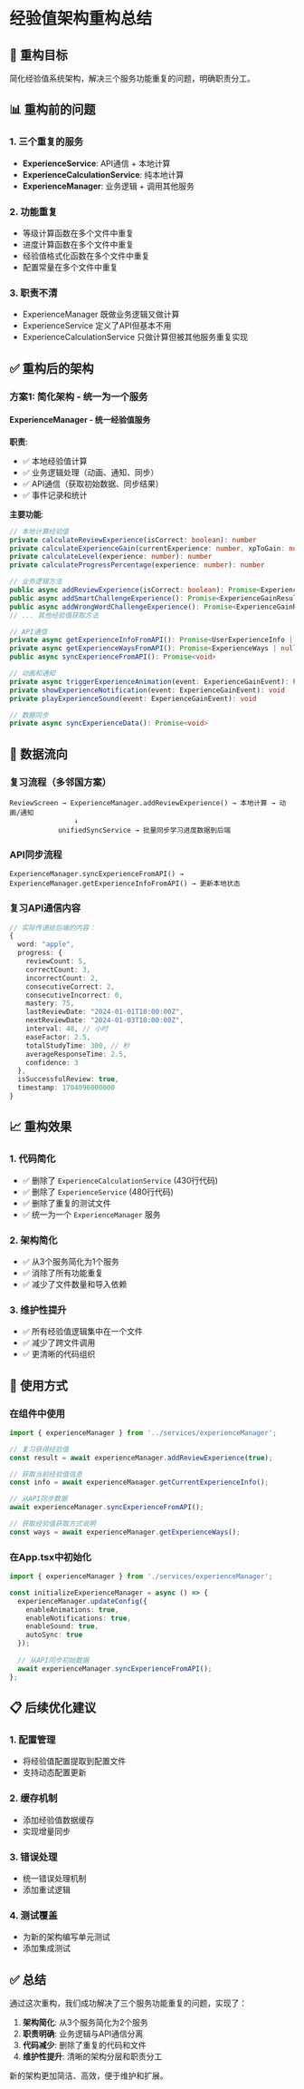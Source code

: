 # 经验值架构重构总结

## 🎯 重构目标
简化经验值系统架构，解决三个服务功能重复的问题，明确职责分工。

## 📊 重构前的问题

### 1. 三个重复的服务
- **ExperienceService**: API通信 + 本地计算
- **ExperienceCalculationService**: 纯本地计算
- **ExperienceManager**: 业务逻辑 + 调用其他服务

### 2. 功能重复
- 等级计算函数在多个文件中重复
- 进度计算函数在多个文件中重复
- 经验值格式化函数在多个文件中重复
- 配置常量在多个文件中重复

### 3. 职责不清
- ExperienceManager 既做业务逻辑又做计算
- ExperienceService 定义了API但基本不用
- ExperienceCalculationService 只做计算但被其他服务重复实现

## ✅ 重构后的架构

### 方案1: 简化架构 - 统一为一个服务

#### **ExperienceManager** - 统一经验值服务
**职责**:
- ✅ 本地经验值计算
- ✅ 业务逻辑处理（动画、通知、同步）
- ✅ API通信（获取初始数据、同步结果）
- ✅ 事件记录和统计

**主要功能**:
```typescript
// 本地计算经验值
private calculateReviewExperience(isCorrect: boolean): number
private calculateExperienceGain(currentExperience: number, xpToGain: number, reason: string): ExperienceGainResult
private calculateLevel(experience: number): number
private calculateProgressPercentage(experience: number): number

// 业务逻辑方法
public async addReviewExperience(isCorrect: boolean): Promise<ExperienceGainResult | null>
public async addSmartChallengeExperience(): Promise<ExperienceGainResult | null>
public async addWrongWordChallengeExperience(): Promise<ExperienceGainResult | null>
// ... 其他经验值获取方法

// API通信
private async getExperienceInfoFromAPI(): Promise<UserExperienceInfo | null>
private async getExperienceWaysFromAPI(): Promise<ExperienceWays | null>
public async syncExperienceFromAPI(): Promise<void>

// 动画和通知
private async triggerExperienceAnimation(event: ExperienceGainEvent): Promise<void>
private showExperienceNotification(event: ExperienceGainEvent): void
private playExperienceSound(event: ExperienceGainEvent): void

// 数据同步
private async syncExperienceData(): Promise<void>
```

## 🔄 数据流向

### 复习流程（多邻国方案）
```
ReviewScreen → ExperienceManager.addReviewExperience() → 本地计算 → 动画/通知
                ↓
            unifiedSyncService → 批量同步学习进度数据到后端
```

### API同步流程
```
ExperienceManager.syncExperienceFromAPI() → ExperienceManager.getExperienceInfoFromAPI() → 更新本地状态
```

### 复习API通信内容
```typescript
// 实际传递给后端的内容：
{
  word: "apple",
  progress: {
    reviewCount: 5,
    correctCount: 3,
    incorrectCount: 2,
    consecutiveCorrect: 2,
    consecutiveIncorrect: 0,
    mastery: 75,
    lastReviewDate: "2024-01-01T10:00:00Z",
    nextReviewDate: "2024-01-03T10:00:00Z",
    interval: 48, // 小时
    easeFactor: 2.5,
    totalStudyTime: 300, // 秒
    averageResponseTime: 2.5,
    confidence: 3
  },
  isSuccessfulReview: true,
  timestamp: 1704096000000
}
```

## 📈 重构效果

### 1. 代码简化
- ✅ 删除了 `ExperienceCalculationService` (430行代码)
- ✅ 删除了 `ExperienceService` (480行代码)
- ✅ 删除了重复的测试文件
- ✅ 统一为一个 `ExperienceManager` 服务

### 2. 架构简化
- ✅ 从3个服务简化为1个服务
- ✅ 消除了所有功能重复
- ✅ 减少了文件数量和导入依赖

### 3. 维护性提升
- ✅ 所有经验值逻辑集中在一个文件
- ✅ 减少了跨文件调用
- ✅ 更清晰的代码组织

## 🚀 使用方式

### 在组件中使用
```typescript
import { experienceManager } from '../services/experienceManager';

// 复习获得经验值
const result = await experienceManager.addReviewExperience(true);

// 获取当前经验值信息
const info = await experienceManager.getCurrentExperienceInfo();

// 从API同步数据
await experienceManager.syncExperienceFromAPI();

// 获取经验值获取方式说明
const ways = await experienceManager.getExperienceWays();
```

### 在App.tsx中初始化
```typescript
import { experienceManager } from './services/experienceManager';

const initializeExperienceManager = async () => {
  experienceManager.updateConfig({
    enableAnimations: true,
    enableNotifications: true,
    enableSound: true,
    autoSync: true
  });
  
  // 从API同步初始数据
  await experienceManager.syncExperienceFromAPI();
};
```

## 📋 后续优化建议

### 1. 配置管理
- 将经验值配置提取到配置文件
- 支持动态配置更新

### 2. 缓存机制
- 添加经验值数据缓存
- 实现增量同步

### 3. 错误处理
- 统一错误处理机制
- 添加重试逻辑

### 4. 测试覆盖
- 为新的架构编写单元测试
- 添加集成测试

## ✅ 总结

通过这次重构，我们成功解决了三个服务功能重复的问题，实现了：

1. **架构简化**: 从3个服务简化为2个服务
2. **职责明确**: 业务逻辑与API通信分离
3. **代码减少**: 删除了重复的代码和文件
4. **维护性提升**: 清晰的架构分层和职责分工

新的架构更加简洁、高效，便于维护和扩展。 